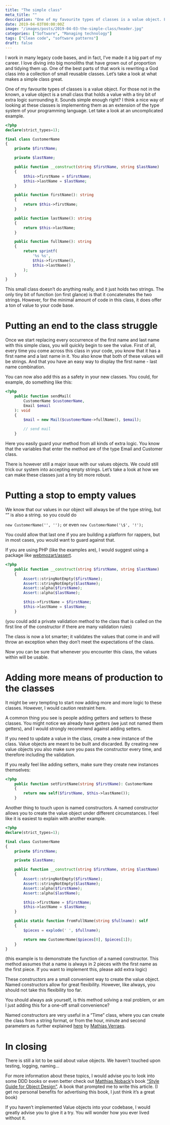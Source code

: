 ```yaml
---
title: "The simple class"
meta_title: ""
description: "One of my favourite types of classes is a value object. For those not in the known, a value object is a small class that holds a value with a tiny bit of extra logic surrounding it. Sounds simple enough right? I think a nice way of looking at these classes is implementing them as an extension of the type system of your programming language. Let take a look at an uncomplicated example."
date: 2019-04-03T00:00:00Z
image: "/images/posts/2019-04-03-the-simple-class/header.jpg"
categories: ["Software", "Managing technology"]
tags: ["Clean code", "software patterns"]
draft: false
---
```


I work in many legacy code bases, and in fact, I’ve made it a big part of my career. I love diving into big monoliths that have grown out of proportion and tidying them up. One of the best parts of that work is rewriting a God class into a collection of small reusable classes. Let’s take a look at what makes a simple class great.

One of my favourite types of classes is a value object. For those not in the known, a value object is a small class that holds a value with a tiny bit of extra logic surrounding it. Sounds simple enough right? I think a nice way of looking at these classes is implementing them as an extension of the type system of your programming language. Let take a look at an uncomplicated example.

```php
<?php
declare(strict_types=1);

final class CustomerName
{
    private $firstName;

    private $lastName;

    public function __construct(string $firstName, string $lastName)
    {
        $this->firstName = $firstName;
        $this->lastName = $lastName;
    }

    public function firstName(): string
    {
        return $this->firstName;
    }

    public function lastName(): string
    {
        return $this->lastName;
    }

    public function fullName(): string
    {
        return sprintf(
            '%s %s',
            $this->firstName(),
            $this->lastName()
        );
    }
}
```

This small class doesn’t do anything really, and it just holds two strings. The only tiny bit of function (on first glance) is that it concatenates the two strings. However, for the minimal amount of code in this class, it does offer a ton of value to your code base.

# Putting an end to the class struggle

Once we start replacing every occurrence of the first name and last name with this simple class, you will quickly begin to see the value. First of all, every time you come across this class in your code, you know that it has a first name and a last name in it. You also know that both of these values will be strings. And that you have an easy way to display the first name - last name combination.

You can now also add this as a safety in your new classes. You could, for example, do something like this:

```php
<?php
    public function sendMail(
        CustomerName $customerName,
        Email $email
    ): void
    {
        $mail = new Mail($customerName->fullName(), $email);

        // send mail
    }
```

Here you easily guard your method from all kinds of extra logic. You know that the variables that enter the method are of the type Email and Customer class.

There is however still a major issue with our values objects. We could still trick our system into accepting empty strings. Let’s take a look at how we can make these classes just a tiny bit more robust.

# Putting a stop to empty values

We know that our values in our object will always be of the type string, but “” is also a string. so you could do

`new CustomerName('', '');` or even `new CustomerName('\$', '!');`

You could allow that last one if you are building a platform for rappers, but in most cases, you would want to guard against that.

If you are using PHP (like the examples are), I would suggest using a package like [webmozart/assert](https://github.com/webmozart/assert).

```php
<?php
    public function __construct(string $firstName, string $lastName)
    {
        Assert::stringNotEmpty($firstName);
        Assert::stringNotEmpty($lastName);
        Assert::alpha($firstName);
        Assert::alpha($lastName);

        $this->firstName = $firstName;
        $this->lastName = $lastName;
    }
```

(you could add a private validation method to the class that is called on the first line of the constructor if there are many validation rules)

The class is now a lot smarter; it validates the values that come in and will throw an exception when they don’t meet the expectations of the class.

Now you can be sure that whenever you encounter this class, the values within will be usable.

# Adding more means of production to the classes

It might be very tempting to start now adding more and more logic to these classes. However, I would caution restraint here.

A common thing you see is people adding getters and setters to these classes. You might notice we already have getters (we just not named them getters), and I would strongly recommend against adding setters.

If you need to update a value in the class, create a new instance of the class. Value objects are meant to be built and discarded. By creating new value objects you also make sure you pass the constructor every time, and therefore including the validation.

If you really feel like adding setters, make sure they create new instances themselves:

```php
<?php
    public function setFirstName(string $firstName): CustomerName
    {
        return new self($firstName, $this->lastName());
    }
```

Another thing to touch upon is named constructors. A named constructor allows you to create the value object under different circumstances. I feel like it is easiest to explain with another example.

```php
<?php
declare(strict_types=1);

final class CustomerName
{
    private $firstName;

    private $lastName;

    public function __construct(string $firstName, string $lastName)
    {
        Assert::stringNotEmpty($firstName);
        Assert::stringNotEmpty($lastName);
        Assert::alpha($firstName);
        Assert::alpha($lastName);

        $this->firstName = $firstName;
        $this->lastName = $lastName;
    }

    public static function fromFullName(string $fullname): self
    {
        $pieces = explode(' ', $fullname);

        return new CustomerName($pieces[0], $pieces[1]);
    }
}
```

(this example is to demonstrate the function of a named constructor. This method assumes that a name is always in 2 pieces with the first name as the first piece. If you want to implement this, please add extra logic)

These constructors are a small convenient way to create the value object. Named constructors allow for great flexibility. However, like always, you should not take this flexibility too far.

You should always ask yourself, is this method solving a real problem, or am I just adding this for a one-off small convenience?

Named constructors are very useful in a “Time” class, where you can create the class from a string format, or from the hour, minute and second parameters as further explained [here](http://verraes.net/2014/06/named-constructors-in-php/) by [Mathias Verraes](https://twitter.com/mathiasverraes).

# In closing

There is still a lot to be said about value objects. We haven’t touched upon testing, logging, naming…

For more information about these topics, I would advise you to look into some DDD books or even better check out [Matthias Noback](https://twitter.com/matthiasnoback)’s book [“Style Guide for Object Design”](https://leanpub.com/object-design). A book that prompted me to write this article. (I get no personal benefits for advertising this book, I just think it’s a great book)

If you haven’t implemented Value objects into your codebase, I would greatly advise you to give it a try. You will wonder how you ever lived without it.

```

```
